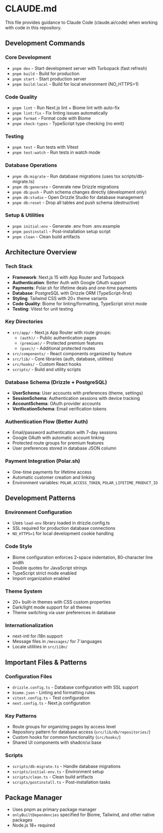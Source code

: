 # CLAUDE.md

This file provides guidance to Claude Code (claude.ai/code) when working with code in this repository.

## Development Commands

### Core Development
- `pnpm dev` - Start development server with Turbopack (fast refresh)
- `pnpm build` - Build for production
- `pnpm start` - Start production server
- `pnpm build:local` - Build for local environment (NO_HTTPS=1)

### Code Quality
- `pnpm lint` - Run Next.js lint + Biome lint with auto-fix
- `pnpm lint:fix` - Fix linting issues automatically
- `pnpm format` - Format code with Biome
- `pnpm check-types` - TypeScript type checking (no emit)

### Testing
- `pnpm test` - Run tests with Vitest
- `pnpm test:watch` - Run tests in watch mode

### Database Operations
- `pnpm db:migrate` - Run database migrations (uses tsx scripts/db-migrate.ts)
- `pnpm db:generate` - Generate new Drizzle migrations
- `pnpm db:push` - Push schema changes directly (development only)
- `pnpm db:studio` - Open Drizzle Studio for database management
- `pnpm db:reset` - Drop all tables and push schema (destructive)

### Setup & Utilities
- `pnpm initial:env` - Generate .env from .env.example
- `pnpm postinstall` - Post-installation setup script
- `pnpm clean` - Clean build artifacts

## Architecture Overview

### Tech Stack
- **Framework**: Next.js 15 with App Router and Turbopack
- **Authentication**: Better Auth with Google OAuth support
- **Payments**: Polar.sh for lifetime deals and one-time payments
- **Database**: PostgreSQL with Drizzle ORM (TypeScript-first)
- **Styling**: Tailwind CSS with 20+ theme variants
- **Code Quality**: Biome for linting/formatting, TypeScript strict mode
- **Testing**: Vitest for unit testing

### Key Directories
- `src/app/` - Next.js App Router with route groups:
  - `(auth)/` - Public authentication pages
  - `(premium)/` - Protected premium features
  - `(psec)/` - Additional protected routes
- `src/components/` - React components organized by feature
- `src/lib/` - Core libraries (auth, database, utilities)
- `src/hooks/` - Custom React hooks
- `scripts/` - Build and utility scripts

### Database Schema (Drizzle + PostgreSQL)
- **UserSchema**: User accounts with preferences (theme, settings)
- **SessionSchema**: Authentication sessions with device tracking
- **AccountSchema**: OAuth provider accounts
- **VerificationSchema**: Email verification tokens

### Authentication Flow (Better Auth)
- Email/password authentication with 7-day sessions
- Google OAuth with automatic account linking
- Protected route groups for premium features
- User preferences stored in database JSON column

### Payment Integration (Polar.sh)
- One-time payments for lifetime access
- Automatic customer creation and linking
- Environment variables: `POLAR_ACCESS_TOKEN`, `POLAR_LIFETIME_PRODUCT_ID`

## Development Patterns

### Environment Configuration
- Uses `load-env` library loaded in drizzle.config.ts
- SSL required for production database connections
- `NO_HTTPS=1` for local development cookie handling

### Code Style
- Biome configuration enforces 2-space indentation, 80-character line width
- Double quotes for JavaScript strings
- TypeScript strict mode enabled
- Import organization enabled

### Theme System
- 20+ built-in themes with CSS custom properties
- Dark/light mode support for all themes
- Theme switching via user preferences in database

### Internationalization
- next-intl for i18n support
- Message files in `/messages/` for 7 languages
- Locale utilities in `src/i18n/`

## Important Files & Patterns

### Configuration Files
- `drizzle.config.ts` - Database configuration with SSL support
- `biome.json` - Linting and formatting rules
- `vitest.config.ts` - Test configuration
- `next.config.ts` - Next.js configuration

### Key Patterns
- Route groups for organizing pages by access level
- Repository pattern for database access (`src/lib/db/repositories/`)
- Custom hooks for common functionality (`src/hooks/`)
- Shared UI components with shadcn/ui base

### Scripts
- `scripts/db-migrate.ts` - Handle database migrations
- `scripts/initial-env.ts` - Environment setup
- `scripts/clean.ts` - Clean build artifacts
- `scripts/postinstall.ts` - Post-installation tasks

## Package Manager
- Uses pnpm as primary package manager
- `onlyBuiltDependencies` specified for Biome, Tailwind, and other native packages
- Node.js 18+ required